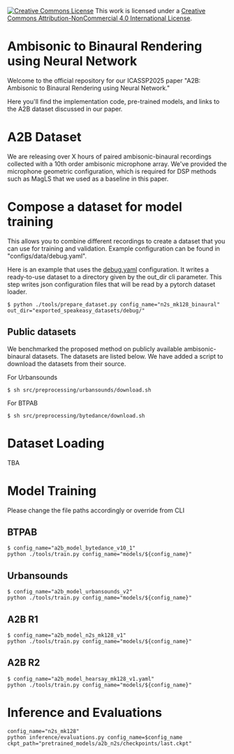 <a rel="license" href="http://creativecommons.org/licenses/by-nc/4.0/"><img alt="Creative Commons License" style="border-width:0" src="https://i.creativecommons.org/l/by-nc/4.0/80x15.png" /></a> This work is licensed under a <a rel="license" href="http://creativecommons.org/licenses/by-nc/4.0/">Creative Commons Attribution-NonCommercial 4.0 International License</a>.

# Ambisonic to Binaural Rendering using Neural Network
Welcome to the official repository for our ICASSP2025 paper "A2B: Ambisonic to Binaural Rendering using Neural Network."

Here you'll find the implementation code, pre-trained models, and links to the A2B dataset discussed in our paper.

# A2B Dataset
We are releasing over X hours of paired ambisonic-binaural recordings collected with a 10th order ambisonic microphone array. We've provided the microphone geometric configuration, which is required for DSP methods such as MagLS that we used as a baseline in this paper.

# Compose a dataset for model training
This allows you to combine different recordings to create a dataset that you can use for training and validation. Example configuration can be found in "configs/data/debug.yaml".

Here is an example that uses the <a href="src/config/data/debug.yaml">debug.yaml</a> configuration. It writes a ready-to-use dataset to a directory given by the out_dir cli parameter. This step writes json configuration files that will be read by a pytorch dataset loader.

``` SHELL
$ python ./tools/prepare_dataset.py config_name="n2s_mk128_binaural" out_dir="exported_speakeasy_datasets/debug/"
```

## Public datasets
We benchmarked the proposed method on publicly available ambisonic-binaural datasets. The datasets are listed below. We have added a script to download the datasets from their source.

For Urbansounds
``` SHELL
$ sh src/preprocessing/urbansounds/download.sh
```

For BTPAB
``` SHELL
$ sh src/preprocessing/bytedance/download.sh
```

# Dataset Loading
TBA

# Model Training
Please change the file paths accordingly or override from CLI
## BTPAB
```shell
$ config_name="a2b_model_bytedance_v10_1"
python ./tools/train.py config_name="models/${config_name}"
```
## Urbansounds
```shell
$ config_name="a2b_model_urbansounds_v2"
python ./tools/train.py config_name="models/${config_name}"
```

## A2B R1
```shell
$ config_name="a2b_model_n2s_mk128_v1"
python ./tools/train.py config_name="models/${config_name}"
```

## A2B R2
```shell
$ config_name="a2b_model_hearsay_mk128_v1.yaml"
python ./tools/train.py config_name="models/${config_name}"
```

# Inference and Evaluations
```shell
config_name="n2s_mk128"
python inference/evaluations.py config_name=$config_name ckpt_path="pretrained_models/a2b_n2s/checkpoints/last.ckpt"
```
